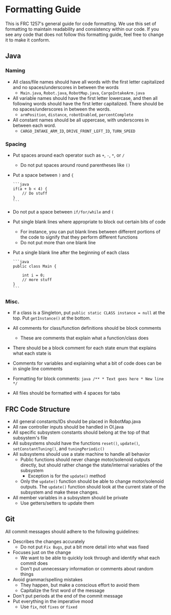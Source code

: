 # Formatting Guide

This is FRC 1257's general guide for code formatting. We use this set of formatting to maintain readability and consistency within our code. If you see any code that does not follow this formatting guide, feel free to change it to make it conform.

## Java

### Naming

- All class/file names should have all words with the first letter capitalized and no spaces/underscores in between the words
  - `Main.java`, `Robot.java`, `RobotMap.java`, `CargoIntakeArm.java`
- All variable names should have the first letter lowercase, and then all following words should have the first letter capitalized. There should be no spaces/underscores in between the words.
  - `armPosition`, `distance`, `robotEnabled`, `percentComplete`
- All constant names should be all uppercase, with underscores in between each word.
  - `CARGO_INTAKE_ARM_ID`, `DRIVE_FRONT_LEFT_ID`, `TURN_SPEED`

### Spacing

- Put spaces around each operator such as `+`, `-`, `*`, or `/`
  - Do not put spaces around round parentheses like `()`
- Put a space between `)` and `{`

      ```java
      if(a + b < 4) {
          // Do stuff
      }
      ```

- Do not put a space between `if/for/while` and `(`
- Put single blank lines where appropriate to block out certain bits of code
  - For instance, you can put blank lines between different portions of the code to signify that they perform different functions
  - Do not put more than one blank line
- Put a single blank line after the beginning of each class
  
      ```java
      public class Main {
          
          int i = 0;
          // more stuff
      }
      ```

### Misc.

- If a class is a Singleton, put `public static CLASS instance = null` at the top. Put `getInstance()` at the bottom.

- All comments for class/function definitions should be block comments
  - These are comments that explain what a function/class does
- There should be a block comment for each state enum that explains what each state is
- Comments for variables and explaining what a bit of code does can be in single line comments
- Formatting for block comments:
      ```java
      /**
       * Text goes here
       * New line
       */
      ```

- All files should be formatted with 4 spaces for tabs

## FRC Code Structure

- All general constants/IDs should be placed in RobotMap.java
- All raw controller inputs should be handled in OI.java
- All specific subsystem constants should belong at the top of that subsystem's file
- All subsystems should have the functions `reset()`, `update()`, `setConstantTuning()`, and `tuningPeriodic()`
- All subsystems should use a state machine to handle all behavior
  - Public functions should never change motor/solenoid outputs directly, but should rather change the state/internal variables of the subsystem
    - Exception is for the `update()` method
  - Only the `update()` function should be able to change motor/solenoid outputs. The `update()` function should look at the current state of the subsystem and make these changes.
- All member variables in a subsystem should be private
  - Use getters/setters to update them

## Git

All commit messages should adhere to the following guidelines:

- Describes the changes accurately
  - Do not put `Fix Bugs`, put a bit more detail into what was fixed
- Focuses just on the change
  - We want to be able to quickly look through and identify what each commit does
  - Don't put unnecessary information or comments about random things  
- Avoid grammar/spelling mistakes
  - They happen, but make a conscious effort to avoid them
  - Capitalize the first word of the message
- Don't put periods at the end of the commit message
- Put everything in the imperative mood
  - Use `fix`, not `fixes` or `fixed`

